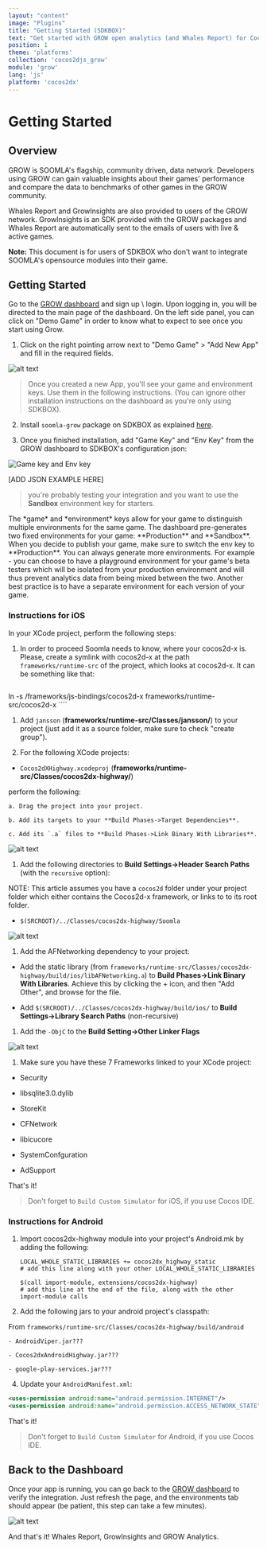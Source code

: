 ```yaml
---
layout: "content"
image: "Plugins"
title: "Getting Started (SDKBOX)"
text: "Get started with GROW open analytics (and Whales Report) for Cocos2d-x with SDKBOX. Doesn't Include any of SOOMLA's opensource modules, only Highway and GrowInsights."
position: 1
theme: 'platforms'
collection: 'cocos2djs_grow'
module: 'grow'
lang: 'js'
platform: 'cocos2dx'
---
```


# Getting Started

## Overview

GROW is SOOMLA's flagship, community driven, data network. Developers using GROW can gain valuable insights about their
games' performance and compare the data to benchmarks of other games in the GROW community.

Whales Report and GrowInsights are also provided to users of the GROW network. GrowInsights is an SDK provided with the
GROW packages and Whales Report are automatically sent to the emails of users with live & active games.

**Note:** This document is for users of SDKBOX who don't want to integrate SOOMLA's opensource modules into their game.

## Getting Started

Go to the [GROW dashboard](http://dashboard.soom.la) and sign up \ login. Upon logging in, you will be directed to the
main page of the dashboard. On the left side panel, you can click on "Demo Game" in order to know what to expect to see
once you start using Grow.

1. Click on the right pointing arrow next to "Demo Game" > "Add New App" and fill in the required fields.

  ![alt text](/img/tutorial_img/unity_grow/addNewApp.png "Add new app")

> Once you created a new App, you'll see your game and environment keys. Use them in the following instructions. (You
can ignore other installation instructions on the dashboard as you're only using SDKBOX).

2. Install `soomla-grow` package on SDKBOX as explained [here](http://docs.sdkbox.com/en/plugins/soomlagrow/v3-js/).

3. Once you finished installation, add "Game Key" and "Env Key" from the GROW dashboard to SDKBOX's configuration json:

  <img src="/img/tutorial_img/cocos_grow/dashboardKeys.png" alt="Game key and Env key" style="border:0;">

[ADD JSON EXAMPLE HERE]

> you're probably testing your integration and you want to use the **Sandbox** environment key for starters.

  <div class="info-box">The *game* and *environment* keys allow for your game to distinguish multiple environments for
  the same game. The dashboard pre-generates two fixed environments for your game: **Production** and **Sandbox**. When
  you decide to publish your game, make sure to switch the env key to **Production**.  You can always generate more
  environments.  For example - you can choose to have a playground environment for your game's beta testers which will
  be isolated from your production environment and will thus prevent analytics data from being mixed between the two.  
  Another best practice is to have a separate environment for each version of your game.</div>



### **Instructions for iOS**

In your XCode project, perform the following steps:

1. In order to proceed Soomla needs to know, where your cocos2d-x is. Please, create a symlink with cocos2d-x at the
path `frameworks/runtime-src` of the project, which looks at cocos2d-x. It can be something like that:

    ```bash
ln -s <your-cocos2d-js-path>/frameworks/js-bindings/cocos2d-x frameworks/runtime-src/cocos2d-x
    ````

1. Add `jansson` (**frameworks/runtime-src/Classes/jansson/**) to your project (just add it as a source folder, make
sure to check "create group").

1. For the following XCode projects:

  - `Cocos2dXHighway.xcodeproj` (**frameworks/runtime-src/Classes/cocos2dx-highway/**)

  perform the following:

    a. Drag the project into your project.

    b. Add its targets to your **Build Phases->Target Dependencies**.

    c. Add its `.a` files to **Build Phases->Link Binary With Libraries**.

  ![alt text](/img/tutorial_img/cocos_grow/iosStep2.png "iOS Integration")

1. Add the following directories to **Build Settings->Header Search Paths** (with the `recursive` option):

  NOTE: This article assumes you have a `cocos2d` folder under your project folder which either contains the Cocos2d-x framework, or links to to its root folder.

  - `$(SRCROOT)/../Classes/cocos2dx-highway/Soomla`

  ![alt text](/img/tutorial_img/cocos_grow/headerSP.png "Header search paths")

1. Add the AFNetworking dependency to your project:

  - Add the static library (from `frameworks/runtime-src/Classes/cocos2dx-highway/build/ios/libAFNetworking.a`) to **Build Phases->Link Binary With Libraries**.  Achieve this by clicking the + icon, and then "Add Other", and browse for the file.

  - Add `$(SRCROOT)/../Classes/cocos2dx-highway/build/ios/` to **Build Settings->Library Search Paths** (non-recursive)

1. Add the `-ObjC` to the **Build Setting->Other Linker Flags**

  ![alt text](/img/tutorial_img/ios_getting_started/linkerFlags.png "Linker Flags")

1. Make sure you have these 7 Frameworks linked to your XCode project:

  - Security

  - libsqlite3.0.dylib

  - StoreKit

  - CFNetwork

  - libicucore

  - SystemConfguration

  - AdSupport


That's it!
> Don't forget to `Build Custom Simulator` for iOS, if you use Cocos IDE.


### **Instructions for Android**

1. Import cocos2dx-highway module into your project's Android.mk by adding the following:

    ```
    LOCAL_WHOLE_STATIC_LIBRARIES += cocos2dx_highway_static
    # add this line along with your other LOCAL_WHOLE_STATIC_LIBRARIES

    $(call import-module, extensions/cocos2dx-highway)
    # add this line at the end of the file, along with the other import-module calls
    ```

2. Add the following jars to your android project's classpath:

  From `frameworks/runtime-src/Classes/cocos2dx-highway/build/android`

    - AndroidViper.jar???

    - Cocos2dxAndroidHighway.jar???

    - google-play-services.jar???

4. Update your `AndroidManifest.xml`:

  ``` xml
  <uses-permission android:name="android.permission.INTERNET"/>
  <uses-permission android:name="android.permission.ACCESS_NETWORK_STATE" />
  ```

That's it!
> Don't forget to `Build Custom Simulator` for Android, if you use Cocos IDE.



## Back to the Dashboard

Once your app is running, you can go back to the [GROW dashboard](http://dashboard.soom.la) to verify the integration.
Just refresh the page, and the environments tab should appear (be patient, this step can take a few minutes).

![alt text](/img/tutorial_img/unity_grow/verifyIntegration.png "Verify Integration")

And that's it! Whales Report, GrowInsights and GROW Analytics.
